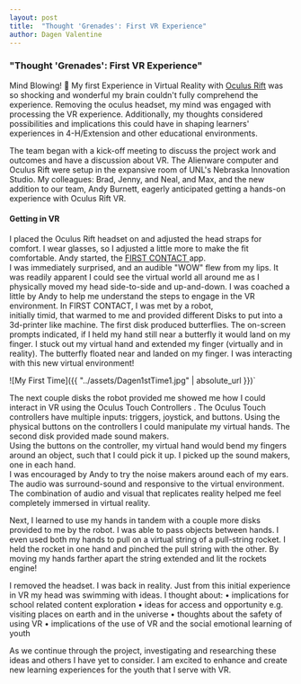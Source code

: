 ```yaml
---
layout: post
title:  "Thought 'Grenades': First VR Experience"
author: Dagen Valentine
---
```

### "Thought 'Grenades': First VR Experience"

Mind Blowing! 🤯 My first Experience in Virtual Reality with 
[Oculus Rift](https://www.oculus.com) was so shocking and wonderful my brain couldn't 
fully comprehend the experience.   Removing the oculus headset, my mind was engaged 
with processing the VR experience.  Additionally, my thoughts considered possibilities 
and implications this could have in shaping learners' experiences in 4-H/Extension and 
other educational environments.  

The team began with a kick-off meeting to discuss the project work and outcomes and have a discussion about VR.  The Alienware computer and Oculus Rift were setup in the expansive room of UNL's Nebraska Innovation Studio.  My colleagues: Brad, Jenny, and Neal, and Max, and the new addition to our team, Andy Burnett, eagerly anticipated getting a hands-on experience with Oculus Rift VR.

#### Getting in VR

I placed the Oculus Rift headset on and adjusted the head straps for comfort.  I wear 
glasses, so I adjusted a little more to make the fit comfortable.  Andy started, 
the [FIRST CONTACT ](https://www.oculus.com/experiences/rift/1217155751659625/) app.  
I was immediately surprised, and an audible "WOW" flew from my lips.  It was readily 
apparent I could see the virtual world all around me as I physically moved my head 
side-to-side and up-and-down.    I was coached a little by Andy to help me understand 
the steps to engage in the VR environment.  In FIRST CONTACT, I was met by a robot,  
initially timid, that warmed to me and provided different Disks to put into a 3d-printer 
like machine.  The first disk produced butterflies.  The on-screen prompts indicated, if 
I held my hand still near a butterfly it would land on my finger.  I stuck out my virtual 
hand and extended my finger (virtually and in reality).  The butterfly floated near and 
landed on my finger. I was interacting with this new virtual environment!

![My First Time]({{ "../assets/Dagen1stTime1.jpg" | absolute_url }})`

The next couple disks the robot provided me showed me how I could interact in VR
using the Oculus Touch Controllers .   The Oculus Touch controllers have multiple 
inputs: triggers, joystick, and buttons.   Using the physical buttons on the controllers 
I could manipulate my virtual hands.  The second disk provided made sound makers.  
Using the buttons on the controller, my virtual hand would bend my fingers around an 
object, such that I could pick it up.  I picked up the sound makers, one in each hand.  
I was encouraged by Andy to try the noise makers around each of my ears.  The audio was 
surround-sound and responsive to the virtual environment.  The combination of audio and 
visual that replicates reality helped me feel completely immersed in virtual reality.

Next, I learned to use my hands in tandem with a couple more disks provided to me by the robot.  I was able to pass objects between hands.  I even used both my hands to pull on a virtual string of a pull-string rocket.   I held the rocket in one hand and pinched the pull string with the other.  By moving my hands farther apart the string extended and lit the rockets engine!

I removed the headset.  I was back in reality.  Just from this initial experience in VR 
my head was swimming with ideas.  I thought about:
• implications for school related content exploration
• ideas for access and opportunity e.g. visiting places on earth and in the universe 
• thoughts about the safety of using VR
• implications of the use of VR and the social emotional learning of youth

As we continue through the project, investigating and researching these ideas and 
others I have yet to consider.  I am excited to enhance and create new learning experiences
for the youth that I serve with VR.   


